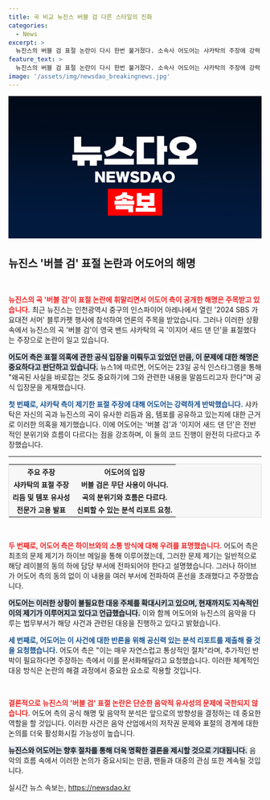 ```yaml
---
title: 곡 비교 뉴진스 버블 검 다른 스타일의 진화
categories:
  - News
excerpt: >
  뉴진스의 버블 검 표절 논란이 다시 한번 불거졌다. 소속사 어도어는 샤카탁의 주장에 강력 반박하며, 공신력 있는 분석 요청을 전했지만 불씨는 꺼지지 않고 있다. 클릭해 자세한 내용을 알아보세요!
feature_text: >
  뉴진스의 버블 검 표절 논란이 다시 한번 불거졌다. 소속사 어도어는 샤카탁의 주장에 강력 반박하며, 공신력 있는 분석 요청을 전했지만 불씨는 꺼지지 않고 있다. 클릭해 자세한 내용을 알아보세요!
image: '/assets/img/newsdao_breakingnews.jpg'
---
```


<p><img src="/assets/img/newsdao_breakingnews.jpg" alt="ranknews 속보" /></p>

<h2 data-ke-size="size26">뉴진스 '버블 검' 표절 논란과 어도어의 해명</h2>

<p data-ke-size="size16">&nbsp;</p>

<p><b><span style="color: #ee2323;">뉴진스의 곡 '버블 검'이 표절 논란에 휘말리면서 어도어 측이 공개한 해명은 주목받고 있습니다.</span></b> 최근 뉴진스는 인천광역시 중구의 인스파이어 아레나에서 열린 '2024 SBS 가요대전 서머' 블루카펫 행사에 참석하여 언론의 주목을 받았습니다. 그러나 이러한 상황 속에서 뉴진스의 곡 '버블 검'이 영국 밴드 샤카탁의 곡 '이지어 새드 댄 던'을 표절했다는 주장으로 논란이 일고 있습니다.</p>

<p><b><span style="background-color: #21538527;">어도어 측은 표절 의혹에 관한 공식 입장을 미뤄두고 있었던 만큼, 이 문제에 대한 해명은 중요하다고 판단하고 있습니다.</span></b> 뉴스1에 따르면, 어도어는 23일 공식 인스타그램을 통해 "왜곡된 사실을 바로잡는 것도 중요하기에 그와 관련한 내용을 말씀드리고자 한다"며 공식 입장문을 게재했습니다. </p>

<p><b><span style="color: #1a5490;">첫 번째로, 샤카탁 측이 제기한 표절 주장에 대해 어도어는 강력하게 반박했습니다.</span></b> 샤카탁은 자신의 곡과 뉴진스의 곡이 유사한 리듬과 음, 템포를 공유하고 있는지에 대한 근거로 이러한 의혹을 제기했습니다. 이에 어도어는 '버블 검'과 '이지어 새드 댄 던'은 전반적인 분위기와 흐름이 다르다는 점을 강조하며, 이 둘의 코드 진행이 완전히 다르다고 주장했습니다.</p>

<hr/>

<table style="width: 100%; border-collapse: collapse; background-color: #f7f7f7; border: 1px solid #ddd;">
    <tr>
        <th style="text-align: center;">주요 주장</th>
        <th style="text-align: center;">어도어의 입장</th>
    </tr>
    <tr>
        <td style="text-align: center; height: 17px;"><b>샤카탁의 표절 주장</b></td>
        <td style="text-align: center; height: 17px;"><b>버블 검은 무단 사용이 아니다.</b></td>
    </tr>
    <tr>
        <td style="text-align: center; height: 17px;"><b>리듬 및 템포 유사성</b></td>
        <td style="text-align: center; height: 17px;"><b>곡의 분위기와 흐름은 다르다.</b></td>
    </tr>
    <tr>
        <td style="text-align: center; height: 17px;"><b>전문가 고용 발표</b></td>
        <td style="text-align: center; height: 17px;"><b>신뢰할 수 있는 분석 리포트 요청.</b></td>
    </tr>
</table>

<p data-ke-size="size16">&nbsp;</p>

<p><b><span style="color: #ee2323;">두 번째로, 어도어 측은 하이브와의 소통 방식에 대해 우려를 표명했습니다.</span></b> 어도어 측은 최초의 문제 제기가 하이브 메일을 통해 이루어졌는데, 그러한 문제 제기는 일반적으로 해당 레이블의 동의 하에 담당 부서에 전파되어야 한다고 설명했습니다. 그러나 하이브가 어도어 측의 동의 없이 이 내용을 여러 부서에 전파하여 혼선을 초래했다고 주장했습니다.</p>

<p><b><span style="background-color: #21538527;">어도어는 이러한 상황이 불필요한 대응 주체를 확대시키고 있으며, 현재까지도 지속적인 이의 제기가 이루어지고 있다고 언급했습니다.</span></b> 이와 함께 어도어와 뉴진스의 음악을 다루는 법무부서가 해당 사건과 관련된 대응을 진행하고 있다고 밝혔습니다. </p>

<p><b><span style="color: #1a5490;">세 번째로, 어도어는 이 사건에 대한 반론을 위해 공신력 있는 분석 리포트를 제출해 줄 것을 요청했습니다.</span></b> 어도어 측은 "이는 매우 자연스럽고 통상적인 절차"라며, 추가적인 반박이 필요하다면 주장하는 측에서 이를 문서화해달라고 요청했습니다. 이러한 체계적인 대응 방식은 논란의 해결 과정에서 중요한 요소로 작용할 것입니다.</p>

<p data-ke-size="size16">&nbsp;</p>

<p><b><span style="color: #ee2323;">결론적으로 뉴진스의 '버블 검' 표절 논란은 단순한 음악적 유사성의 문제에 국한되지 않습니다.</span></b> 어도어 측의 공식 해명 및 음악적 분석은 앞으로의 방향성을 결정하는 데 중요한 역할을 할 것입니다. 이러한 사건은 음악 산업에서의 저작권 문제와 표절의 경계에 대한 논의를 더욱 활성화시킬 가능성이 높습니다. </p>

<p><b><span style="background-color: #21538527;">뉴진스와 어도어는 향후 절차를 통해 더욱 명확한 결론을 제시할 것으로 기대됩니다.</span></b> 음악의 흐름 속에서 이러한 논의가 중요시되는 만큼, 팬들과 대중의 관심 또한 계속될 것입니다.</p>
실시간 뉴스 속보는, <a href="https://newsdao.kr" rel="dofollow">https://newsdao.kr</a>


